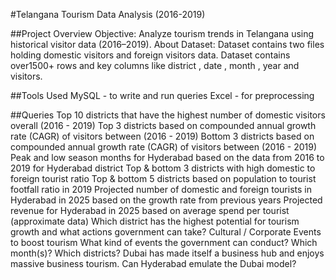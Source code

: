#Telangana Tourism Data Analysis (2016-2019)

##Project Overview
Objective: Analyze tourism trends in Telangana using historical visitor data (2016–2019).
About Dataset: Dataset contains two files holding domestic visitors and foreign visitors data.
Dataset contains over1500+ rows and key columns like district , date , month , year and visitors.

##Tools Used
MySQL - to write and run queries
Excel - for preprocessing

##Queries 
Top 10 districts that have the highest number of domestic visitors overall (2016 - 2019)
Top 3 districts based on compounded annual growth rate (CAGR) of visitors between (2016 - 2019)
Bottom 3 districts based on compounded annual growth rate (CAGR) of visitors between (2016 - 2019)
Peak and low season months for Hyderabad based on the data from 2016 to 2019 for Hyderabad district
Top & bottom 3 districts with high domestic to foreign tourist ratio
Top & bottom 5 districts based on population to tourist footfall ratio in 2019
Projected number of domestic and foreign tourists in Hyderabad in 2025 based on the growth rate from previous years
Projected revenue for Hyderabad in 2025 based on average spend per tourist (approximate data)
Which district has the highest potential for tourism growth and what actions government can take?
Cultural / Corporate Events to boost tourism
What kind of events the government can conduct?
Which month(s)?
Which districts?
Dubai has made itself a business hub and enjoys massive business tourism. Can Hyderabad emulate the Dubai model? 










